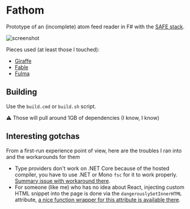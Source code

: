 # Fathom

Prototype of an (incomplete) atom feed reader in F# with the [SAFE stack](https://safe-stack.github.io/).

![screenshot](https://neteril.org/~jeremie/fatom-screenshot-shadow3.png)

Pieces used (at least those I touched):

 - [Giraffe](https://github.com/giraffe-fsharp/Giraffe)
 - [Fable](https://github.com/fable-compiler/Fable)
 - [Fulma](https://github.com/MangelMaxime/Fulma)

## Building

Use the `build.cmd` or `build.sh` script.

⚠️ Those will pull around 1GB of dependencies (I know, I know)

## Interesting gotchas

From a first-run experience point of view, here are the troubles I ran into and the workarounds for them

 - Type providers don't work on .NET Core because of the hosted compiler, you have to use .NET or Mono `fsc` for it to work properly. [Summary issue with workaround there](https://github.com/Microsoft/visualfsharp/issues/3303).
 - For someone (like me) who has no idea about React, injecting custom HTML snippet into the page is done via the `dangerouslySetInnerHTML` attribute, [a nice function wrapper for this attribute is available there](https://github.com/fable-compiler/fable-helpers/blob/master/src/Fable.Helpers.WebGenerator.fs#L49-L53).
